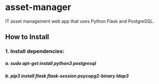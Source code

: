 # asset-manager
IT asset management web app that uses Python Flask and PostgreSQL.


## How to Install
### 1. Install dependencies:
##### a. sudo apt-get install python3 postgresql
##### b. pip3 install flask flask-session psycopg2-binary ldap3
